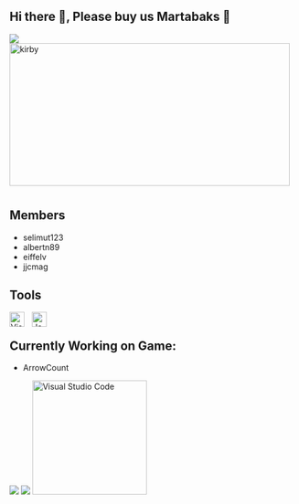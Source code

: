 ## Hi there 👋, Please buy us Martabaks :sparkling_heart:

![](https://i0.wp.com/come2indonesia.com/wp-content/uploads/2021/04/MARTABAK-3.jpg?fit=820%2C471&ssl=1)
<img alt="kirby" width="490" height="250" src="https://media.giphy.com/media/5ev3alRsskWA0/giphy.gif" style="padding-bottom:10px;"/>

## Members

- selimut123
- albertn89
- eiffelv
- jjcmag

## Tools

<img align="left" alt="Visual Studio Code" width="26px" src="https://seeklogo.com/images/V/visual-studio-logo-14F95CF819-seeklogo.com.png" style="padding-right:10px;"/>
<img align="left" alt="JavaScript" width="26px" src="https://preview.redd.it/tu3gt6ysfxq71.png?auto=webp&s=10ab55d9dc09e7ed6ea59bd5916800a5272d5969" style="padding-right:10px;"/>

<br/>

## Currently Working on Game:
- ArrowCount

![](https://media2.giphy.com/media/U72UGZR5wNXzO8VYIW/giphy.webp?cid=ecf05e47fl8smaeh9nystptagxuow9hqbupmjprvzjxubj63&rid=giphy.webp&ct=g)
![](https://media2.giphy.com/media/bcrOR2stk6tKIxqPOZ/200w.webp?cid=ecf05e47y9w9w2udep82f75pd6i09rh11l3xo1g8mu39dm3u&rid=200w.webp&ct=g)
<img alt="Visual Studio Code" width="200" src="https://media3.giphy.com/media/jxcky9Del5qNJmH4hn/giphy.gif?cid=ecf05e47q89lp84yp8xi9x61cwuea7f8pb0hw4lxt7nprlti&rid=giphy.gif&ct=g" style="padding-right:10px;"/>
<!--

**Here are some ideas to get you started:**

🙋‍♀️ A short introduction - what is your organization all about?
🌈 Contribution guidelines - how can the community get involved?
👩‍💻 Useful resources - where can the community find your docs? Is there anything else the community should know?
🍿 Fun facts - what does your team eat for breakfast?
🧙 Remember, you can do mighty things with the power of [Markdown](https://docs.github.com/github/writing-on-github/getting-started-with-writing-and-formatting-on-github/basic-writing-and-formatting-syntax)
-->
